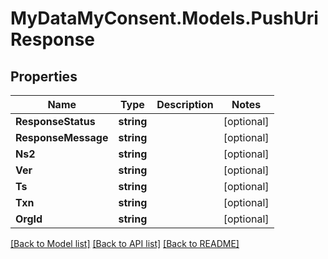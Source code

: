 # MyDataMyConsent.Models.PushUriResponse

## Properties

Name | Type | Description | Notes
------------ | ------------- | ------------- | -------------
**ResponseStatus** | **string** |  | [optional] 
**ResponseMessage** | **string** |  | [optional] 
**Ns2** | **string** |  | [optional] 
**Ver** | **string** |  | [optional] 
**Ts** | **string** |  | [optional] 
**Txn** | **string** |  | [optional] 
**OrgId** | **string** |  | [optional] 

[[Back to Model list]](../README.md#documentation-for-models) [[Back to API list]](../README.md#documentation-for-api-endpoints) [[Back to README]](../README.md)

